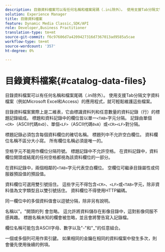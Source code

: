 ```yaml
---
description: 目錄資料檔案可以有任何名稱和檔案尾碼（.ini除外）。 使用支援Tab分隔文字資料檔案（例如Microsoft Excel和Access）的應用程式，就可輕鬆維護這些檔案。
solution: Experience Manager
title: 目錄資料檔案
feature: Dynamic Media Classic,SDK/API
role: Developer,Business Practitioner
translation-type: tm+mt
source-git-commit: f6c97606d7a4209427316d7367013ad9585a5cae
workflow-type: tm+mt
source-wordcount: '357'
ht-degree: 0%

---
```



# 目錄資料檔案{#catalog-data-files}

目錄資料檔案可以有任何名稱和檔案尾碼（.ini除外）。 使用支援Tab分隔文字資料檔案（例如Microsoft Excel和Access）的應用程式，就可輕鬆維護這些檔案。

目錄資料檔案實際上是二維表，它由標識資料列和任意數量的資料記錄（行）的標題記錄組成。 標題和資料記錄中的欄位皆以單一`<TAB>`字元分隔。 記錄由單個`<CR>`（ASCII代碼`0xD`）、單個`<LF>`（ASCII代碼`0xA`）或`<CR><LF>`對分隔。

標題記錄必須包含每個資料欄位的確切名稱。 標題列中不允許空白欄位。 資料欄位名稱不區分大小寫。 所有欄位名稱必須是唯一的。

空格字元不能用作欄位分隔符號。 標題記錄中不允許空格。 在資料記錄中，資料欄位開頭或結尾的任何空格都視為該資料欄位的一部分。

在資料記錄中，兩個相鄰的`<TAB>`字元代表空白欄位。 空欄位可繼承目錄屬性或伺服器預設值的預設值。

資料欄位可選用雙引號括住。 這些字元不得包含`<CR>`、`<LF>`或`<TAB>`字元，除非資料值為文字類型且以雙引號括住。 資料欄位不得使用HTTP編碼。

同一欄位中的多個資料值會以逗號分隔，除非另有說明。

名稱以&quot;。&quot;開頭的列 會忽略。 這允許將資料儲存在影像目錄中，這對影像伺服不感興趣。 標題名稱未知的欄會被忽略，並且會將警告寫入記錄檔。

欄位名稱可能包含ASCII字母、數字以及&quot;-&quot;和&quot;_&quot;的任意組合。

一個或多個列可用作索引鍵。 如果相同的金鑰在相同的資料檔案中發生多次，則會優先使用後續的例項。
